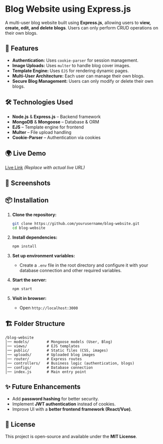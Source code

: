 # Blog Website using Express.js

A multi-user blog website built using **Express.js**, allowing users to **view, create, edit, and delete blogs**. Users can only perform CRUD operations on their own blogs.

## 🚀 Features
- **Authentication:** Uses `cookie-parser` for session management.
- **Image Uploads:** Uses `multer` to handle blog cover images.
- **Template Engine:** Uses `EJS` for rendering dynamic pages.
- **Multi-User Architecture:** Each user can manage their own blogs.
- **Secure Blog Management:** Users can only modify or delete their own blogs.

## 🛠️ Technologies Used
- **Node.js** & **Express.js** – Backend framework
- **MongoDB** & **Mongoose** – Database & ORM
- **EJS** – Template engine for frontend
- **Multer** – File upload handling
- **Cookie-Parser** – Authentication via cookies

## 🌍 Live Demo
[Live Link](https://blog-project-7-1.onrender.com) *(Replace with actual live URL)*

## 📸 Screenshots


## 📦 Installation
1. **Clone the repository:**
   ```sh
   git clone https://github.com/yourusername/blog-website.git
   cd blog-website
   ```
2. **Install dependencies:**
   ```sh
   npm install
   ```
3. **Set up environment variables:**
   - Create a `.env` file in the root directory and configure it with your database connection and other required variables.

4. **Start the server:**
   ```sh
   npm start
   ```
5. **Visit in browser:**
   - Open `http://localhost:3000`

## 🏗️ Folder Structure
```
/blog-website
│── models/        # Mongoose models (User, Blog)
│── views/         # EJS templates
│── public/        # Static files (CSS, images)
│── uploads/       # Uploaded blog images
│── router/        # Express routes
│── controllers/   # Business logic (authentication, blogs)
│── configs/       # Database connection
│── index.js       # Main entry point
```

## ✨ Future Enhancements
- Add **password hashing** for better security.
- Implement **JWT authentication** instead of cookies.
- Improve UI with a **better frontend framework (React/Vue)**.

## 📜 License
This project is open-source and available under the **MIT License**.

